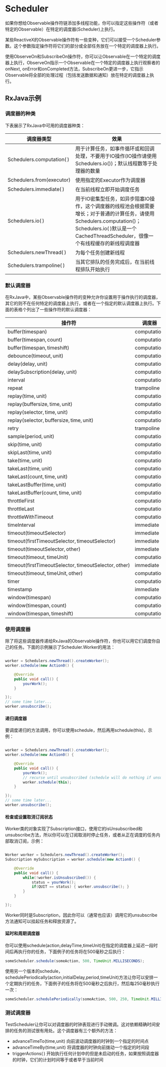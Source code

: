 Scheduler
======

如果你想给Observable操作符链添加多线程功能，你可以指定这些操作符（或者特定的Observable）在特定的调度器(Scheduler)上执行。

某些ReactiveX的Observable操作符有一些变种，它们可以接受一个Scheduler参数。这个参数指定操作符将它们的部分或全部任务放在一个特定的调度器上执行。

使用ObserveOn和SubscribeOn操作符，你可以让Observable在一个特定的调度器上执行，ObserveOn指示一个Observable在一个特定的调度器上执行观察者的onNext, onError和onCompleted方法，SubscribeOn更进一步，它指示Observable将全部的处理过程（包括发送数据和通知）放在特定的调度器上执行。

## RxJava示例

### 调度器的种类

下表展示了RxJava中可用的调度器种类：

调度器类型 | 效果
------|------
Schedulers.computation( )	 | 用于计算任务，如事件循环或和回调处理，不要用于IO操作(IO操作请使用Schedulers.io())；默认线程数等于处理器的数量
Schedulers.from(executor)	 | 使用指定的Executor作为调度器
Schedulers.immediate( )	 | 在当前线程立即开始调度任务
Schedulers.io( )	 | 用于IO密集型任务，如异步阻塞IO操作，这个调度器的线程池会根据需要增长；对于普通的计算任务，请使用Schedulers.computation()；Schedulers.io( )默认是一个CachedThreadScheduler，很像一个有线程缓存的新线程调度器
Schedulers.newThread( )	 | 为每个任务创建新线程
Schedulers.trampoline( )	 | 当其它排队的任务完成后，在当前线程排队开始执行

### 默认调度器

在RxJava中，某些Observable操作符的变种允许你设置用于操作执行的调度器，其它的则不在任何特定的调度器上执行，或者在一个指定的默认调度器上执行。下面的表格个列出了一些操作符的默认调度器：

操作符 | 调度器
------|------
buffer(timespan)	 | computation
buffer(timespan, count)	 | computation
buffer(timespan, timeshift)	 | computation
debounce(timeout, unit)	 | computation
delay(delay, unit)	 | computation
delaySubscription(delay, unit)	 | computation
interval	 | computation
repeat	 | trampoline
replay(time, unit)	 | computation
replay(buffersize, time, unit)	 | computation
replay(selector, time, unit)	 | computation
replay(selector, buffersize, time, unit)	 | computation
retry	 | trampoline
sample(period, unit)	 | computation
skip(time, unit)	 | computation
skipLast(time, unit)	 | computation
take(time, unit)	 | computation
takeLast(time, unit)	 | computation
takeLast(count, time, unit)	 | computation
takeLastBuffer(time, unit)	 | computation
takeLastBuffer(count, time, unit) | 	computation
throttleFirst	 | computation
throttleLast	 | computation
throttleWithTimeout	 | computation
timeInterval	 | immediate
timeout(timeoutSelector)	 | immediate
timeout(firstTimeoutSelector, timeoutSelector)	 | immediate
timeout(timeoutSelector, other)	 | immediate
timeout(timeout, timeUnit)	 | computation
timeout(firstTimeoutSelector, timeoutSelector, other)	 | immediate
timeout(timeout, timeUnit, other)	 | computation
timer	 | computation
timestamp	 | immediate
window(timespan)	 | computation
window(timespan, count)	 | computation
window(timespan, timeshift)	 | computation


### 使用调度器

除了将这些调度器传递给RxJava的Observable操作符，你也可以用它们调度你自己的任务。下面的示例展示了Scheduler.Worker的用法：

```java

worker = Schedulers.newThread().createWorker();
worker.schedule(new Action0() {

    @Override
    public void call() {
        yourWork();
    }

});
// some time later...
worker.unsubscribe();

```

#### 递归调度器

要调度递归的方法调用，你可以使用schedule，然后再用schedule(this)，示例：

```java

worker = Schedulers.newThread().createWorker();
worker.schedule(new Action0() {

    @Override
    public void call() {
        yourWork();
        // recurse until unsubscribed (schedule will do nothing if unsubscribed)
        worker.schedule(this);
    }

});
// some time later...
worker.unsubscribe();

```

#### 检查或设置取消订阅状态

Worker类的对象实现了Subscription接口，使用它的isUnsubscribed和unsubscribe方法，所以你可以在订阅取消时停止任务，或者从正在调度的任务内部取消订阅，示例：

```java

Worker worker = Schedulers.newThread().createWorker();
Subscription mySubscription = worker.schedule(new Action0() {

    @Override
    public void call() {
        while(!worker.isUnsubscribed()) {
            status = yourWork();
            if(QUIT == status) { worker.unsubscribe(); }
        }
    }

});

```

Worker同时是Subscription，因此你可以（通常也应该）调用它的unsubscribe方法通知可以挂起任务和释放资源了。

#### 延时和周期调度器

你可以使用schedule(action,delayTime,timeUnit)在指定的调度器上延迟一段时间后再执行你的任务，下面例子的任务将在500毫秒之后执行：

```java
someScheduler.schedule(someAction, 500, TimeUnit.MILLISECONDS);
```

使用另一个版本的schedule，schedulePeriodically(action,initialDelay,period,timeUnit)方法让你可以安排一个定期执行的任务，下面例子的任务将在500毫秒之后执行，然后每250毫秒执行一次：

```java
someScheduler.schedulePeriodically(someAction, 500, 250, TimeUnit.MILLISECONDS);
```

### 测试调度器

TestScheduler让你可以对调度器的时钟表现进行手动微调。这对依赖精确时间安排的任务的测试很有用处。这个调度器有三个额外的方法：

* advanceTimeTo(time,unit) 向前波动调度器的时钟到一个指定的时间点
* advanceTimeBy(time,unit) 将调度器的时钟向前拨动一个指定的时间段
* triggerActions( ) 开始执行任何计划中的但是未启动的任务，如果按照调度器的时钟，它们的计划时间等于或者早于当前时间
